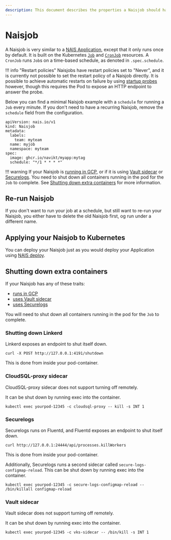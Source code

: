 ```yaml
---
description: This document describes the properties a Naisjob should have.
---
```


# Naisjob
A Naisjob is very similar to a [NAIS Application](../nais-application/README.md), except that it only runs once by default.
It is built on the Kubernetes [`Job`](https://kubernetes.io/docs/concepts/workloads/controllers/job/) and [`CronJob`](https://kubernetes.io/docs/concepts/workloads/controllers/cron-jobs/) resources.
A `CronJob` runs `Job`s on a time-based schedule, as denoted in `.spec.schedule`.

!!! info "Restart policies"
    Naisjobs have restart policies set to "Never", and it is currently not possible to set the restart policy of a Naisjob directly.
    It is possible to achieve automatic restarts on failure by using [startup probes](reference/#startup) however, though this requires the Pod to expose an HTTP endpoint to answer the probe.

Below you can find a minimal Naisjob example with a `schedule` for running a `Job` every minute.
If you don't need to have a recurring Naisjob, remove the `schedule` field from the configuration.
```
apiVersion: nais.io/v1
kind: Naisjob
metadata:
  labels:
    team: myteam
  name: myjob
  namespace: myteam
spec:
  image: ghcr.io/navikt/myapp:mytag
  schedule: "*/1 * * * *"
```

!!! warning
    If your Naisjob is [running in GCP](../clusters/gcp/), or if it is using [Vault sidecar](reference/#vaultsidecar) or [Securelogs](reference/#securelogs).
    You need to shut down all containers running in the pod for the `Job` to complete.
    See [Shutting down extra containers](#shutting-down-extra-containers) for more information.

## Re-run Naisjob
If you don't want to run your job at a schedule, but still want to re-run your Naisjob, you either have to delete the old Naisjob first, og run under a different name.

## Applying your Naisjob to Kubernetes
You can deploy your Naisjob just as you would deploy your Application using [NAIS deploy](../deployment/README.md).

## Shutting down extra containers
If your Naisjob has any of these traits:

 * [runs in GCP](../clusters/gcp/)
 * [uses Vault sidecar](reference/#vaultsidecar)
 * [uses Securelogs](reference/#securelogs)

You will need to shut down all containers running in the pod for the `Job` to complete.

### Shutting down Linkerd
Linkerd exposes an endpoint to shut itself down.
```
curl -X POST http://127.0.0.1:4191/shutdown
```
This is done from inside your pod-container.

### CloudSQL-proxy sidecar
CloudSQL-proxy sidecar does not support turning off remotely.

It can be shut down by running exec into the container.
```
kubectl exec yourpod-12345 -c cloudsql-proxy -- kill -s INT 1
```

### Securelogs
Securelogs runs on Fluentd, and Fluentd exposes an endpoint to shut itself down.
```
curl http://127.0.0.1:24444/api/processes.killWorkers
```
This is done from inside your pod-container.

Additionally, Securelogs runs a second sidecar called `secure-logs-configmap-reload`.
This can be shut down by running exec into the container.

```
kubectl exec yourpod-12345 -c secure-logs-configmap-reload -- /bin/killall configmap-reload
```

### Vault sidecar
Vault sidecar does not support turning off remotely.

It can be shut down by running exec into the container.
```
kubectl exec yourpod-12345 -c vks-sidecar -- /bin/kill -s INT 1
```

